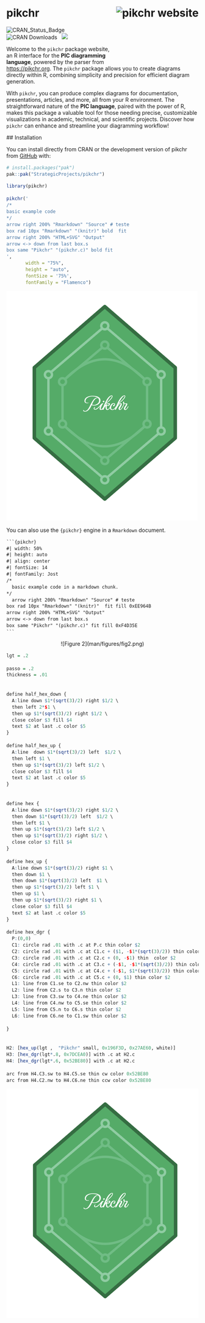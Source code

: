 
<!-- README.md is generated from README.Rmd. Please edit that file -->

# pikchr <a href="https://monitoramento.sepe.pe.gov.br/pikchr/"><img src="man/figures/logo2.png" align="right" height="139" alt="pikchr website" /></a>

<!-- badges: start -->

![CRAN_Status_Badge](https://www.r-pkg.org/badges/version/pikchr)  
![CRAN Downloads](https://cranlogs.r-pkg.org/badges/grand-total/pikchr)
  ![](https://img.shields.io/badge/devel%20version-1.0.0-blue.svg)
<!-- badges: end -->

Welcome to the `pikchr` package website, an R interface for the **PIC
diagramming language**, powered by the parser from <https://pikchr.org>.
The `pikchr` package allows you to create diagrams directly within R,
combining simplicity and precision for efficient diagram generation.

With `pikchr`, you can produce complex diagrams for documentation,
presentations, articles, and more, all from your R environment. The
straightforward nature of the **PIC language**, paired with the power of
R, makes this package a valuable tool for those needing precise,
customizable visualizations in academic, technical, and scientific
projects. Discover how `pikchr` can enhance and streamline your
diagramming workflow!

\## Installation

You can install directly from CRAN or the development version of pikchr
from [GitHub](https://github.com/) with:

``` r
# install.packages("pak")
pak::pak("StrategicProjects/pikchr")
```

``` r
library(pikchr)

pikchr('
/*
basic example code
*/
arrow right 200% "Rmarkdown" "Source" # teste
box rad 10px "Rmarkdown" "(knitr)" bold  fit
arrow right 200% "HTML+SVG" "Output" 
arrow <-> down from last box.s
box same "Pikchr" "(pikchr.c)" bold fit
',
       width = "75%", 
       height = "auto",
       fontSize = '75%',
       fontFamily = "Flamenco")
```

![Figure 1](man/figures/fig3.png)

You can also use the `{pikchr}` engine in a `Rmarkdown` document.

```` default
```{pikchr}
#| width: 50%
#| height: auto
#| align: center
#| fontSize: 14
#| fontFamily: Jost
/*
  basic example code in a markdown chunk.
*/
  arrow right 200% "Rmarkdown" "Source" # teste
box rad 10px "Rmarkdown" "(knitr)"  fit fill 0xEE964B
arrow right 200% "HTML+SVG" "Output" 
arrow <-> down from last box.s
box same "Pikchr" "(pikchr.c)" fit fill 0xF4D35E
```
````

<div class="container_pikchr inline-svg unnamed-chunk-5"
style="text-align:center;">
![Figure 2](man/figures/fig2.png)
</div>

``` r
lgt = .2

passo = .2
thickness = .01


define half_hex_down { 
  A:line down $1*(sqrt(3)/2) right $1/2 \
  then left 2*$1 \
  then up $1*(sqrt(3)/2) right $1/2 \
  close color $3 fill $4
  text $2 at last .c color $5
}

define half_hex_up { 
  A:line  down $1*(sqrt(3)/2) left  $1/2 \
  then left $1 \
  then up $1*(sqrt(3)/2) left $1/2 \
  close color $3 fill $4
  text $2 at last .c color $5
}


define hex { 
  A:line down $1*(sqrt(3)/2) right $1/2 \
  then down $1*(sqrt(3)/2) left  $1/2 \
  then left $1 \
  then up $1*(sqrt(3)/2) left $1/2 \
  then up $1*(sqrt(3)/2) right $1/2 \
  close color $3 fill $4
}

define hex_up { 
  A:line down $1*(sqrt(3)/2) right $1 \
  then down $1 \
  then down $1*(sqrt(3)/2) left  $1 \
  then up $1*(sqrt(3)/2) left $1 \
  then up $1 \
  then up $1*(sqrt(3)/2) right $1 \
  close color $3 fill $4
  text $2 at last .c color $5
}

define hex_dgr {
  P:(0,0)
  C1: circle rad .01 with .c at P.c thin color $2
  C2: circle rad .01 with .c at C1.c + ($1, -$1*(sqrt(3)/2)) thin color $2
  C3: circle rad .01 with .c at C2.c + (0, -$1) thin  color $2
  C4: circle rad .01 with .c at C3.c + (-$1, -$1*(sqrt(3)/2)) thin color $2
  C5: circle rad .01 with .c at C4.c + (-$1, $1*(sqrt(3)/2)) thin color $2
  C6: circle rad .01 with .c at C5.c + (0, $1) thin color $2
  L1: line from C1.se to C2.nw thin color $2
  L2: line from C2.s to C3.n thin color $2
  L3: line from C3.sw to C4.ne thin color $2
  L4: line from C4.nw to C5.se thin color $2
  L5: line from C5.n to C6.s thin color $2
  L6: line from C6.ne to C1.sw thin color $2
  
}


H2: [hex_up(lgt ,  "Pikchr" small, 0x196F3D, 0x27AE60, white)]
H3: [hex_dgr(lgt*.8, 0x7DCEA0)] with .c at H2.c
H4: [hex_dgr(lgt*.6, 0x52BE80)] with .c at H2.c

arc from H4.C3.sw to H4.C5.se thin cw color 0x52BE80
arc from H4.C2.nw to H4.C6.ne thin ccw color 0x52BE80
```

<div class="container_pikchr inline-svg unnamed-chunk-6"
style="text-align:center;">

![Figure 3](man/figures/fig3.png)
</div>
